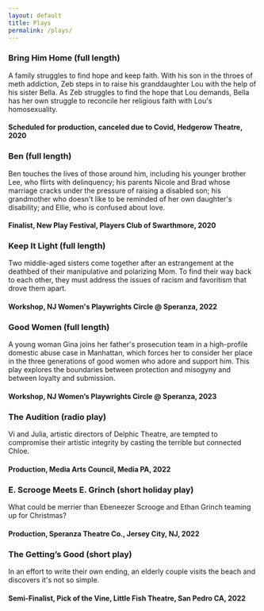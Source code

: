 ```yaml
---
layout: default
title: Plays
permalink: /plays/
---
```


### Bring Him Home (full length)

A family struggles to find hope and keep faith.  With his son in the throes of meth addiction, Zeb steps in to raise his granddaughter Lou with the help of his sister Bella.  As Zeb struggles to find the hope that Lou demands, Bella has her own struggle to reconcile her religious faith with Lou's homosexuality.

#### Scheduled for production, canceled due to Covid, Hedgerow Theatre, 2020

### Ben (full length)

Ben touches the lives of those around him, including his younger brother Lee, who flirts with delinquency; his parents Nicole and Brad whose marriage cracks under the pressure of raising a disabled son; his grandmother who doesn't like to be reminded of her own daughter's disability; and Ellie, who is confused about love.

#### Finalist, New Play Festival, Players Club of Swarthmore, 2020

### Keep It Light (full length)

Two middle-aged sisters come together after an estrangement at the deathbed of their manipulative and polarizing Mom.  To find their way back to each other, they must address the issues of racism and favoritism that drove them apart. 

#### Workshop, NJ Women's Playwrights Circle @ Speranza, 2022

### Good Women (full length)

A young woman Gina joins her father's prosecution team in a high-profile domestic abuse case in Manhattan, which forces her to consider her place in the three generations of good women who adore and support him.  This play explores the boundaries between protection and misogyny and between loyalty and submission. 

#### Workshop, NJ Women’s Playwrights Circle @ Speranza, 2023

### The Audition (radio play)

Vi and Julia, artistic directors of Delphic Theatre, are tempted to compromise their artistic integrity by casting the terrible but connected Chloe.

#### Production, Media Arts Council, Media PA, 2022

### E. Scrooge Meets E. Grinch (short holiday play)

What could be merrier than Ebeneezer Scrooge and Ethan Grinch teaming up for Christmas?

#### Production, Speranza Theatre Co., Jersey City, NJ, 2022

### The Getting’s Good (short play)

In an effort to write their own ending, an elderly couple visits the beach and discovers it's not so simple.

#### Semi-Finalist, Pick of the Vine, Little Fish Theatre, San Pedro CA, 2022

